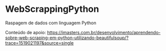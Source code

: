 # WebScrappingPython
Raspagem de dados com linguagem Python

Conteúdo de apoio:
https://imasters.com.br/desenvolvimento/aprendendo-sobre-web-scraping-em-python-utilizando-beautifulsoup/?trace=1519021197&source=single

